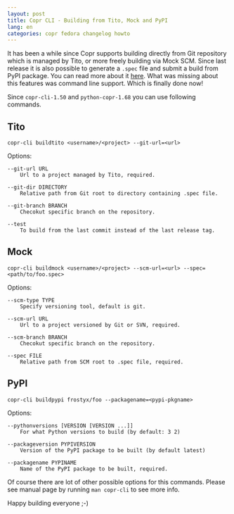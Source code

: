 ```yaml
---
layout: post
title: Copr CLI - Building from Tito, Mock and PyPI
lang: en
categories: copr fedora changelog howto
---
```


It has been a while since Copr supports building directly from Git repository which is managed by Tito, or more freely building via Mock SCM. Since last release it is also possible to generate a `.spec` file and submit a build from PyPI package. You can read more about it [here](http://miroslav.suchy.cz/blog/archives/2016/03/29/new_features_in_copr/). What was missing about this features was command line support. Which is finally done now!

Since `copr-cli-1.50` and `python-copr-1.68` you can use following commands.


## Tito
	copr-cli buildtito <username>/<project> --git-url=<url>

Options:

	--git-url URL
	    Url to a project managed by Tito, required.

	--git-dir DIRECTORY
	    Relative path from Git root to directory containing .spec file.

	--git-branch BRANCH
	    Checokut specific branch on the repository.

	--test
	    To build from the last commit instead of the last release tag.


## Mock
	copr-cli buildmock <username>/<project> --scm-url=<url> --spec=<path/to/foo.spec>

Options:

	--scm-type TYPE
	    Specify versioning tool, default is git.

	--scm-url URL
	    Url to a project versioned by Git or SVN, required.

	--scm-branch BRANCH
	    Checokut specific branch on the repository.

	--spec FILE
	    Relative path from SCM root to .spec file, required.


## PyPI
	copr-cli buildpypi frostyx/foo --packagename=<pypi-pkgname>

Options:

	--pythonversions [VERSION [VERSION ...]]
	    For what Python versions to build (by default: 3 2)

	--packageversion PYPIVERSION
	    Version of the PyPI package to be built (by default latest)

	--packagename PYPINAME
	    Name of the PyPI package to be built, required.



Of course there are lot of other possible options for this commands. Please see manual page by running `man copr-cli` to see more info.


Happy building everyone ;-)

